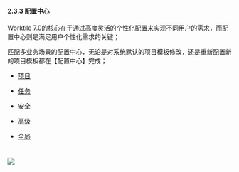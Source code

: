 #### 2.3.3 配置中心

Worktile 7.0的核心在于通过高度灵活的个性化配置来实现不同用户的需求，而配置中心则是满足用户个性化需求的关键；

匹配多业务场景的配置中心，无论是对系统默认的项目模板修改，还是重新配置新的项目模板都在【配置中心】完成；

* [项目](/yong-hu-zhi-nan/yong-hu-shou-ce/xiang-mu/pei-zhi-zhong-xin/xiang-mu.md)

* [任务](/yong-hu-zhi-nan/yong-hu-shou-ce/xiang-mu/pei-zhi-zhong-xin/ren-wu.md)

* [安全](/yong-hu-zhi-nan/yong-hu-shou-ce/xiang-mu/pei-zhi-zhong-xin/an-quan.md)

* [高级](/yong-hu-zhi-nan/yong-hu-shou-ce/xiang-mu/pei-zhi-zhong-xin/gao-ji.md)

* [全局  
  ](/yong-hu-zhi-nan/yong-hu-shou-ce/xiang-mu/pei-zhi-zhong-xin/quan-ju.md)

# ![](/assets/3配置中心1.png)



